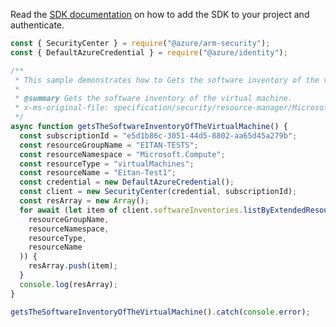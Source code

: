 Read the [SDK documentation](https://github.com/Azure/azure-sdk-for-js/blob/%40azure%2Farm-security_5.0.0/sdk/security/arm-security/README.md) on how to add the SDK to your project and authenticate.

```javascript
const { SecurityCenter } = require("@azure/arm-security");
const { DefaultAzureCredential } = require("@azure/identity");

/**
 * This sample demonstrates how to Gets the software inventory of the virtual machine.
 *
 * @summary Gets the software inventory of the virtual machine.
 * x-ms-original-file: specification/security/resource-manager/Microsoft.Security/preview/2021-05-01-preview/examples/SoftwareInventories/ListByExtendedResourceSoftwareInventories_example.json
 */
async function getsTheSoftwareInventoryOfTheVirtualMachine() {
  const subscriptionId = "e5d1b86c-3051-44d5-8802-aa65d45a279b";
  const resourceGroupName = "EITAN-TESTS";
  const resourceNamespace = "Microsoft.Compute";
  const resourceType = "virtualMachines";
  const resourceName = "Eitan-Test1";
  const credential = new DefaultAzureCredential();
  const client = new SecurityCenter(credential, subscriptionId);
  const resArray = new Array();
  for await (let item of client.softwareInventories.listByExtendedResource(
    resourceGroupName,
    resourceNamespace,
    resourceType,
    resourceName
  )) {
    resArray.push(item);
  }
  console.log(resArray);
}

getsTheSoftwareInventoryOfTheVirtualMachine().catch(console.error);
```
